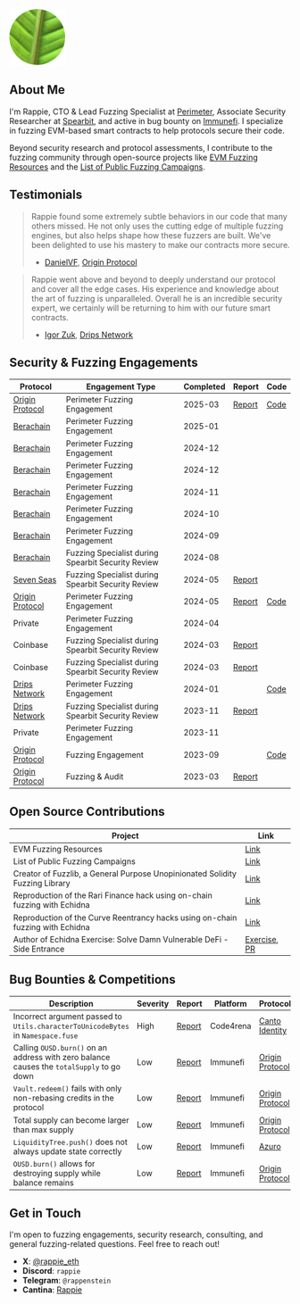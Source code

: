 <img src="assets/profile.png" alt="Profile Picture">

## About Me
I'm Rappie, CTO & Lead Fuzzing Specialist at [Perimeter](https://perimetersec.io), Associate Security Researcher at [Spearbit](https://spearbit.com/), and active in bug bounty on [Immunefi](https://immunefi.com/). I specialize in fuzzing EVM-based smart contracts to help protocols secure their code.

Beyond security research and protocol assessments, I contribute to the fuzzing community through open-source projects like [EVM Fuzzing Resources](https://github.com/perimetersec/evm-fuzzing-resources) and the [List of Public Fuzzing Campaigns](https://github.com/perimetersec/public-fuzzing-campaigns-list).


## Testimonials
> Rappie found some extremely subtle behaviors in our code that many others missed. He not only uses the cutting edge of multiple fuzzing engines, but also helps shape how these fuzzers are built. We've been delighted to use his mastery to make our contracts more secure.
> 
>   - [DanielVF](https://x.com/danielvf), [Origin Protocol](https://www.originprotocol.com/)

> Rappie went above and beyond to deeply understand our protocol and cover all the edge cases. His experience and knowledge about the art of fuzzing is unparalleled. Overall he is an incredible security expert, we certainly will be returning to him with our future smart contracts.
>
>   - [Igor Zuk](https://x.com/code_sandwich), [Drips Network](https://www.drips.network/)

## Security & Fuzzing Engagements

| Protocol                                           | Engagement Type                                    | Completed   | Report                                                                                                                                   | Code                                                                                            |
| -------------------------------------------------- | -------------------------------------------------- | ----------- | ---------------------------------------------------------------------------------------------------------------------------------------- | ----------------------------------------------------------------------------------------------- |
| [Origin Protocol](https://www.originprotocol.com/) | Perimeter Fuzzing Engagement                       | 2025-03     | [Report](https://github.com/perimetersec/resources/blob/main/reports/Origin%20Protocol%20WOETH%20-%20Fuzzing%20Report.pdf)             | [Code](https://github.com/perimetersec/origin-woeth-fuzz)                                     |
| [Berachain](https://www.berachain.com/)            | Perimeter Fuzzing Engagement                       | 2025-01     |                                                                                                                                          |                                                                                                 |
| [Berachain](https://www.berachain.com/)            | Perimeter Fuzzing Engagement                       | 2024-12<br> |                                                                                                                                          |                                                                                                 |
| [Berachain](https://www.berachain.com/)            | Perimeter Fuzzing Engagement                       | 2024-12<br> |                                                                                                                                          |                                                                                                 |
| [Berachain](https://www.berachain.com/)            | Perimeter Fuzzing Engagement                       | 2024-11     |                                                                                                                                          |                                                                                                 |
| [Berachain](https://www.berachain.com/)            | Perimeter Fuzzing Engagement                       | 2024-10     |                                                                                                                                          |                                                                                                 |
| [Berachain](https://www.berachain.com/)            | Perimeter Fuzzing Engagement                       | 2024-09     |                                                                                                                                          |                                                                                                 |
| [Berachain](https://www.berachain.com/)            | Fuzzing Specialist during Spearbit Security Review | 2024-08     |                                                                                                                                          |                                                                                                 |
| [Seven Seas](https://sevenseas.capital/)                                            | Fuzzing Specialist during Spearbit Security Review | 2024-05     |    [Report](https://github.com/Se7en-Seas/boring-vault/blob/main/audit/spearbit-boring-vault-arctic-0.pdf)                                                                                                                                      |                                                                                                 |
| [Origin Protocol](https://www.originprotocol.com/) | Perimeter Fuzzing Engagement                       | 2024-05     | [Report](https://github.com/perimetersec/origin-oeth-fuzzing/blob/main/reports/Origin%20Protocol%20OETHVault%20-%20Fuzzing%20Report.pdf) | [Code](https://github.com/perimetersec/origin-oeth-fuzzing/tree/main/src/fuzz/oethvault)        |
| Private                                            | Perimeter Fuzzing Engagement                       | 2024-04     |                                                                                                                                          |                                                                                                 |
| Coinbase                                           | Fuzzing Specialist during Spearbit Security Review | 2024-03     | [Report](https://cantina.xyz/portfolio/2ad1900a-8e2c-4ee2-9d79-223b293ce469)                                                             |                                                                                                 |
| Coinbase                                           | Fuzzing Specialist during Spearbit Security Review | 2024-03     | [Report](https://cantina.xyz/portfolio/8aa6bff0-16ff-4111-996d-861c11e473c9)                                                             |                                                                                                 |
| [Drips Network](https://www.drips.network/)        | Perimeter Fuzzing Engagement                       | 2024-01     |                                                                                                                                          | [Code](https://github.com/perimetersec/drips-fuzzing/tree/main/src/echidna)<br>                 |
| [Drips Network](https://www.drips.network/)        | Fuzzing Specialist during Spearbit Security Review | 2023-11     | [Report](https://docs.drips.network/assets/files/Spearbit_Drips_Network_Security_Review-d5cda225c36d4c2f1185e154431812b5.pdf)            | <br>                                                                                            |
| Private                                            | Perimeter Fuzzing Engagement                       | 2023-11     |                                                                                                                                          |                                                                                                 |
| [Origin Protocol](https://www.originprotocol.com/) | Fuzzing Engagement                                 | 2023-09     |                                                                                                                                          | [Code](https://github.com/OriginProtocol/origin-dollar/tree/master/contracts/contracts/echidna) |
| [Origin Protocol](https://www.originprotocol.com/) | Fuzzing & Audit                                    | 2023-03     | [Report]( reports/Origin%20Protocol%20-%20Security%20assessment%20of%20PR%20%231239.md)                                                  |                                                                                                 |

## Open Source Contributions

| Project                                                                        | Link                                                                                                                                                                                             |
| ------------------------------------------------------------------------------ | ------------------------------------------------------------------------------------------------------------------------------------------------------------------------------------------------ |
| EVM Fuzzing Resources                                                          | [Link](https://github.com/perimetersec/evm-fuzzing-resources)                                                                                                                                    |
| List of Public Fuzzing Campaigns                                               | [Link](https://github.com/perimetersec/public-fuzzing-campaigns-list)                                                                                                                            |
| Creator of Fuzzlib, a General Purpose Unopinionated Solidity Fuzzing Library   | [Link](https://github.com/perimetersec/fuzzlib)                                                                                                                                                  |
| Reproduction of the Rari Finance hack using on-chain fuzzing with Echidna      | [Link](https://github.com/rappie/echidna-rari-hack)                                                                                                                                              |
| Reproduction of the Curve Reentrancy hacks using on-chain fuzzing with Echidna | [Link](https://github.com/rappie/echidna-curve-reentrancy-hack)                                                                                                                                  |
| Author of Echidna Exercise: Solve Damn Vulnerable DeFi - Side Entrance         | [Exercise](https://github.com/crytic/building-secure-contracts/blob/master/program-analysis/echidna/exercises/Exercise-7.md), [PR](https://github.com/crytic/building-secure-contracts/pull/143) |

## Bug Bounties & Competitions
| Description                                                                               | Severity<br> | Report                                                                                                              | Platform  | Protocol                                           |
| ----------------------------------------------------------------------------------------- | ------------ | ------------------------------------------------------------------------------------------------------------------- | --------- | -------------------------------------------------- |
| Incorrect argument passed to `Utils.characterToUnicodeBytes` in `Namespace.fuse`          | High         | [Report](https://github.com/code-423n4/2023-03-canto-identity-findings/issues/101)                                  | Code4rena | [Canto Identity](https://www.cantoidentity.build/) |
| Calling `OUSD.burn()` on an address with zero balance causes the `totalSupply` to go down | Low          | [Report](reports/Origin%20Protocol%20-%20Token%20burn%20bug.md)                                                     | Immunefi  | [Origin Protocol](https://www.originprotocol.com/) |
| `Vault.redeem()` fails with only non-rebasing credits in the protocol                     | Low          | [Report](reports/Origin%20Protocol%20-%20Redeem%20with%20no%20rebasing%20credits.md)                                | Immunefi  | [Origin Protocol](https://www.originprotocol.com/) |
| Total supply can become larger than max supply                                            | Low          | [Report](reports/Origin%20Protocol%20-%20Total%20supply%20can%20become%20larger%20than%20max%20supply.md)           | Immunefi  | [Origin Protocol](https://www.originprotocol.com/) |
| `LiquidityTree.push()` does not always update state correctly                             | Low          | [Report](reports/Azuro%20-%20Function%20push%20does%20not%20always%20update%20correctly.md)                         | Immunefi  | [Azuro](https://azuro.org/)                        |
| `OUSD.burn()` allows for destroying supply while balance remains                          | Low          | [Report](reports/Origin%20Protocol%20-%20OUSD%20burn%20allows%20destroying%20supply%20while%20balance%20remains.md) | Immunefi  | [Origin Protocol](https://www.originprotocol.com/) |

## Get in Touch
I'm open to fuzzing engagements, security research, consulting, and general fuzzing-related questions. Feel free to reach out!
- **X**: [@rappie_eth](https://x.com/rappie_eth)
- **Discord**: `rappie`
- **Telegram**: `@rappenstein`
- **Cantina**: [Rappie](https://cantina.xyz/u/Rappie)
